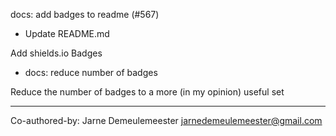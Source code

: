 docs: add badges to readme (#567)

* Update README.md

Add shields.io Badges

* docs: reduce number of badges

Reduce the number of badges to a more (in my opinion) useful set

---------

Co-authored-by: Jarne Demeulemeester <jarnedemeulemeester@gmail.com>
